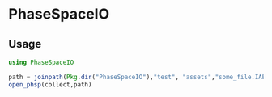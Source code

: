 # PhaseSpaceIO

## Usage

```julia
using PhaseSpaceIO

path = joinpath(Pkg.dir("PhaseSpaceIO"),"test", "assets","some_file.IAEAphsp")
open_phsp(collect,path)
```
